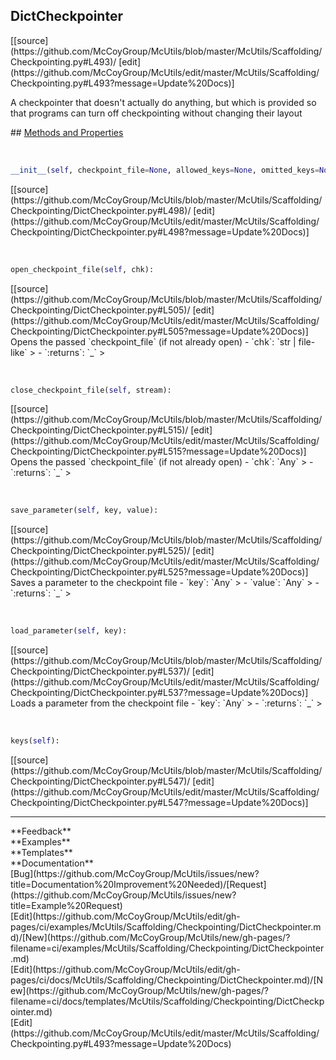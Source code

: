 ## <a id="McUtils.McUtils.Scaffolding.Checkpointing.DictCheckpointer">DictCheckpointer</a> 

<div class="docs-source-link" markdown="1">
[[source](https://github.com/McCoyGroup/McUtils/blob/master/McUtils/Scaffolding/Checkpointing.py#L493)/
[edit](https://github.com/McCoyGroup/McUtils/edit/master/McUtils/Scaffolding/Checkpointing.py#L493?message=Update%20Docs)]
</div>

A checkpointer that doesn't actually do anything, but which is provided
so that programs can turn off checkpointing without changing their layout







<div class="collapsible-section">
 <div class="collapsible-section collapsible-section-header" markdown="1">
## <a class="collapse-link" data-toggle="collapse" href="#methods" markdown="1"> Methods and Properties</a> <a class="float-right" data-toggle="collapse" href="#methods"><i class="fa fa-chevron-down"></i></a>
 </div>
 <div class="collapsible-section collapsible-section-body collapse show" id="methods" markdown="1">
 
<a id="McUtils.McUtils.Scaffolding.Checkpointing.DictCheckpointer.__init__" class="docs-object-method">&nbsp;</a> 
```python
__init__(self, checkpoint_file=None, allowed_keys=None, omitted_keys=None): 
```
<div class="docs-source-link" markdown="1">
[[source](https://github.com/McCoyGroup/McUtils/blob/master/McUtils/Scaffolding/Checkpointing/DictCheckpointer.py#L498)/
[edit](https://github.com/McCoyGroup/McUtils/edit/master/McUtils/Scaffolding/Checkpointing/DictCheckpointer.py#L498?message=Update%20Docs)]
</div>


<a id="McUtils.McUtils.Scaffolding.Checkpointing.DictCheckpointer.open_checkpoint_file" class="docs-object-method">&nbsp;</a> 
```python
open_checkpoint_file(self, chk): 
```
<div class="docs-source-link" markdown="1">
[[source](https://github.com/McCoyGroup/McUtils/blob/master/McUtils/Scaffolding/Checkpointing/DictCheckpointer.py#L505)/
[edit](https://github.com/McCoyGroup/McUtils/edit/master/McUtils/Scaffolding/Checkpointing/DictCheckpointer.py#L505?message=Update%20Docs)]
</div>
Opens the passed `checkpoint_file` (if not already open)
  - `chk`: `str | file-like`
    > 
  - `:returns`: `_`
    >


<a id="McUtils.McUtils.Scaffolding.Checkpointing.DictCheckpointer.close_checkpoint_file" class="docs-object-method">&nbsp;</a> 
```python
close_checkpoint_file(self, stream): 
```
<div class="docs-source-link" markdown="1">
[[source](https://github.com/McCoyGroup/McUtils/blob/master/McUtils/Scaffolding/Checkpointing/DictCheckpointer.py#L515)/
[edit](https://github.com/McCoyGroup/McUtils/edit/master/McUtils/Scaffolding/Checkpointing/DictCheckpointer.py#L515?message=Update%20Docs)]
</div>
Opens the passed `checkpoint_file` (if not already open)
  - `chk`: `Any`
    > 
  - `:returns`: `_`
    >


<a id="McUtils.McUtils.Scaffolding.Checkpointing.DictCheckpointer.save_parameter" class="docs-object-method">&nbsp;</a> 
```python
save_parameter(self, key, value): 
```
<div class="docs-source-link" markdown="1">
[[source](https://github.com/McCoyGroup/McUtils/blob/master/McUtils/Scaffolding/Checkpointing/DictCheckpointer.py#L525)/
[edit](https://github.com/McCoyGroup/McUtils/edit/master/McUtils/Scaffolding/Checkpointing/DictCheckpointer.py#L525?message=Update%20Docs)]
</div>
Saves a parameter to the checkpoint file
  - `key`: `Any`
    > 
  - `value`: `Any`
    > 
  - `:returns`: `_`
    >


<a id="McUtils.McUtils.Scaffolding.Checkpointing.DictCheckpointer.load_parameter" class="docs-object-method">&nbsp;</a> 
```python
load_parameter(self, key): 
```
<div class="docs-source-link" markdown="1">
[[source](https://github.com/McCoyGroup/McUtils/blob/master/McUtils/Scaffolding/Checkpointing/DictCheckpointer.py#L537)/
[edit](https://github.com/McCoyGroup/McUtils/edit/master/McUtils/Scaffolding/Checkpointing/DictCheckpointer.py#L537?message=Update%20Docs)]
</div>
Loads a parameter from the checkpoint file
  - `key`: `Any`
    > 
  - `:returns`: `_`
    >


<a id="McUtils.McUtils.Scaffolding.Checkpointing.DictCheckpointer.keys" class="docs-object-method">&nbsp;</a> 
```python
keys(self): 
```
<div class="docs-source-link" markdown="1">
[[source](https://github.com/McCoyGroup/McUtils/blob/master/McUtils/Scaffolding/Checkpointing/DictCheckpointer.py#L547)/
[edit](https://github.com/McCoyGroup/McUtils/edit/master/McUtils/Scaffolding/Checkpointing/DictCheckpointer.py#L547?message=Update%20Docs)]
</div>
 </div>
</div>












---


<div markdown="1" class="text-secondary">
<div class="container">
  <div class="row">
   <div class="col" markdown="1">
**Feedback**   
</div>
   <div class="col" markdown="1">
**Examples**   
</div>
   <div class="col" markdown="1">
**Templates**   
</div>
   <div class="col" markdown="1">
**Documentation**   
</div>
   <div class="col" markdown="1">
   
</div>
   <div class="col" markdown="1">
   
</div>
   <div class="col" markdown="1">
   
</div>
</div>
  <div class="row">
   <div class="col" markdown="1">
[Bug](https://github.com/McCoyGroup/McUtils/issues/new?title=Documentation%20Improvement%20Needed)/[Request](https://github.com/McCoyGroup/McUtils/issues/new?title=Example%20Request)   
</div>
   <div class="col" markdown="1">
[Edit](https://github.com/McCoyGroup/McUtils/edit/gh-pages/ci/examples/McUtils/Scaffolding/Checkpointing/DictCheckpointer.md)/[New](https://github.com/McCoyGroup/McUtils/new/gh-pages/?filename=ci/examples/McUtils/Scaffolding/Checkpointing/DictCheckpointer.md)   
</div>
   <div class="col" markdown="1">
[Edit](https://github.com/McCoyGroup/McUtils/edit/gh-pages/ci/docs/McUtils/Scaffolding/Checkpointing/DictCheckpointer.md)/[New](https://github.com/McCoyGroup/McUtils/new/gh-pages/?filename=ci/docs/templates/McUtils/Scaffolding/Checkpointing/DictCheckpointer.md)   
</div>
   <div class="col" markdown="1">
[Edit](https://github.com/McCoyGroup/McUtils/edit/master/McUtils/Scaffolding/Checkpointing.py#L493?message=Update%20Docs)   
</div>
   <div class="col" markdown="1">
   
</div>
   <div class="col" markdown="1">
   
</div>
   <div class="col" markdown="1">
   
</div>
</div>
</div>
</div>